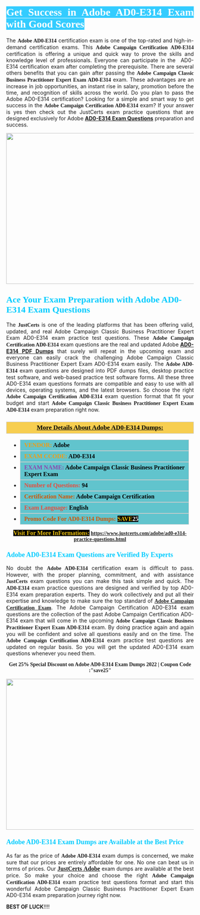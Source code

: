 <h1 style="text-align: justify;"><span style="color:#ffffff;"><span style="font-family:Georgia,serif;"><strong><span style="background-color:#33ccff;">Get Success in Adobe AD0-E314 Exam with Good Scores</span></strong></span></span></h1>

<p style="text-align: justify;">The <strong><span style="font-family:Georgia,serif;">Adobe AD0-E314</span></strong> certification exam is one of the top-rated and high-in-demand certification exams. This <span style="font-family:Georgia,serif;"><strong>Adobe Campaign Certification AD0-E314</strong></span> certification is offering a unique and quick way to prove the skills and knowledge level of professionals. Everyone can participate in the  AD0-E314 certification exam after completing the prerequisite. There are several others benefits that you can gain after passing the <span style="font-family:Georgia,serif;"><strong>Adobe Campaign Classic Business Practitioner Expert Exam AD0-E314</strong></span> exam. These advantages are an increase in job opportunities, an instant rise in salary, promotion before the time, and recognition of skills across the world. Do you plan to pass the Adobe AD0-E314 certification? Looking for a simple and smart way to get success in the <span style="font-family:Georgia,serif;"><strong>Adobe Campaign Certification AD0-E314</strong></span> exam? If your answer is yes then check out the JustCerts exam practice questions that are designed exclusively for Adobe <strong><a href="https://www.justcerts.com/adobe/ad0-e314-practice-questions.html">AD0-E314 Exam Questions</a></strong> preparation and success.</p>

<p style="text-align: center;"><a href="https://www.justcerts.com/adobe/ad0-e314-practice-questions.html"><img alt="" src="https://i.imgur.com/JNYhfyb.jpg" style="width: 720px; height: 405px;" /></a></p>

<h2 style="margin-right:0in; margin-left:0in"><span style="color:#00ccff;"><span style="font-family:Georgia,serif;"><strong><span style="font-size:18pt">Ace Your Exam Preparation with Adobe AD0-E314 Exam Questions </span></strong></span></span></h2>

<p style="text-align: justify;">The <span style="font-size:14px;"><span style="font-family:Georgia,serif;"><strong>JustCerts</strong></span></span> is one of the leading platforms that has been offering valid, updated, and real Adobe Campaign Classic Business Practitioner Expert Exam AD0-E314 exam practice test questions. These <span style="font-family:Georgia,serif;"><strong>Adobe Campaign Certification AD0-E314</strong></span> exam questions are the real and updated Adobe <strong><a href="https://www.justcerts.com/adobe/ad0-e314-practice-questions.html">AD0-E314 PDF Dumps</a></strong> that surely will repeat in the upcoming exam and everyone can easily crack the challenging Adobe Campaign Classic Business Practitioner Expert Exam AD0-E314 exam easily. The <span style="font-family:Georgia,serif;"><strong>Adobe AD0-E314</strong></span> exam questions are designed into PDF dumps files, desktop practice test software, and web-based practice test software forms. All these three AD0-E314 exam questions formats are compatible and easy to use with all devices, operating systems, and the latest browsers. So choose the right <span style="font-family:Georgia,serif;"><strong>Adobe Campaign Certification AD0-E314</strong></span> exam question format that fit your budget and start <span style="font-family:Georgia,serif;"><strong>Adobe Campaign Classic Business Practitioner Expert Exam AD0-E314</strong></span> exam preparation right now.</p>

<h3 style="background: #f7ce50; border: 1px solid rgb(204, 204, 204); padding: 5px 10px; text-align: center;"><span style="font-family:Georgia,serif;"><u><u><span style="color:#000000;"><span style="font-size:11pt"><span style="line-height:normal"><b><span style="font-size:13.0pt"><span cambria="">More Details About Adobe AD0-E314 Dumps:</span></span></b></span></span></span></u></u></span></h3>

<ul>
	<li style="margin:0cm 10pt">
	<div style="background:#61c4cd; border: 1px solid rgb(204, 204, 204); padding: 5px 10px; text-align: justify;"><span style="font-family:Georgia,serif;"><span style="font-size:11pt"><span style="line-height:normal"><b><span style="font-size:12.0pt"><span new="" roman="" times=""><span style="color:#f39c12;">VENDOR:</span> <span style="color:#000000;">Adobe</span></span></span></b></span></span></span></div>
	</li>
	<li style="margin:0cm 10pt">
	<div style="background: #61c4cd; border: 1px solid rgb(204, 204, 204); padding: 5px 10px; text-align: justify;"><span style="font-family:Georgia,serif;"><span style="font-size:11pt"><span style="line-height:normal"><b><span style="font-size:12.0pt"><span new="" roman="" times=""><span style="color:#f39c12;">EXAM CCODE:</span> <span style="color:#000000;">AD0-E314</span></span></span></b></span></span></span></div>
	</li>
	<li style="margin:0cm 10pt">
	<div style="background: #61c4cd; border: 1px solid rgb(204, 204, 204); padding: 5px 10px; text-align: justify;"><span style="font-family:Georgia,serif;"><span style="font-size:11pt"><span style="line-height:normal"><b><span style="font-size:12.0pt"><span new="" roman="" times=""><span style="color:#8e44ad;">EXAM NAME:</span> <span style="color:#000000;">Adobe Campaign Classic Business Practitioner Expert Exam</span></span></span></b></span></span></span></div>
	</li>
	<li style="margin:0cm 10pt">
	<div style="background: #61c4cd; border: 1px solid rgb(204, 204, 204); padding: 5px 10px;"><span style="font-family:Georgia,serif;"><span style="font-size:11pt"><span style="line-height:normal"><b><span style="font-size:12.0pt"><span new="" roman="" times=""><span style="color:#e74c3c;">Number of Questions:</span><span style="color:#000000;"><span style="color:#f1c40f;"> </span>94</span></span></span></b></span></span></span></div>
	</li>
	<li style="margin:0cm 10pt">
	<div style="background: #61c4cd; border: 1px solid rgb(204, 204, 204); padding: 5px 10px; text-align: justify;"><span style="font-family:Georgia,serif;"><span style="font-size:11pt"><span style="line-height:normal"><b><span style="font-size:12.0pt"><span new="" roman="" times=""><span style="color:#d35400;">Certification Name:</span><span style="color:#000000;"> Adobe Campaign Certification</span></span></span></b></span></span></span></div>
	</li>
	<li style="margin:0cm 10pt">
	<div style="background: #61c4cd; border: 1px solid rgb(204, 204, 204); padding: 5px 10px; text-align: justify;"><span style="font-family:Georgia,serif;"><span style="font-size:11pt"><span style="line-height:normal"><b><span style="font-size:12.0pt"><span new="" roman="" times=""><span style="color:#e74c3c;">Exam Language:</span> <span style="color:#000000;">English</span></span></span></b></span></span></span></div>
	</li>
	<li style="margin:0cm 10pt">
	<div style="background: #61c4cd; border: 1px solid rgb(204, 204, 204); padding: 5px 10px;"><span style="font-family:Georgia,serif;"><span style="font-size:11pt"><span style="line-height:normal"><b><span style="font-size:12.0pt"><span new="" roman="" times=""><span style="color:#d35400;">Promo Code For AD0-E314 Dumps:</span><span style="color:#f1c40f;"> <span style="background-color:#000000;">SAVE</span></span><span style="color:#ffffff;"><span style="background-color:#000000;">25</span></span></span></span></b></span></span></span></div>
	</li>
</ul>

<p style="text-align: center;"><span style="font-family:Georgia,serif;"><strong><span style="font-size:16px;"><span style="color:#f1c40f;"><span style="background-color:#000000;">Visit For More InFormations:</span></span></span> <a href="https://www.justcerts.com/adobe/ad0-e314-practice-questions.html">https://www.justcerts.com/adobe/ad0-e314-practice-questions.html</a></strong></span></p>

<h3 style="margin-right:0in; margin-left:0in"><span style="color:#00ccff;"><span style="font-family:Georgia,serif;"><strong><span style="font-size:13.5pt">Adobe AD0-E314 Exam Questions are Verified By Experts </span></strong></span></span></h3>

<p style="text-align: justify;">No doubt the <span style="font-family:Georgia,serif;"><strong>Adobe AD0-E314</strong></span> certification exam is difficult to pass. However, with the proper planning, commitment, and with assistance <span style="font-family:Georgia,serif;"><span style="font-size:14px;"><strong>JustCerts</strong></span></span> exam questions you can make this task simple and quick. The <span style="font-family:Georgia,serif;"><strong> AD0-E314</strong></span> exam practice questions are designed and verified by top AD0-E314 exam preparation experts. They do work collectively and put all their expertise and knowledge to make sure the top standard of <a href="https://www.justcerts.com/adobe/adobe-campaign-certification-exams.html"><span style="font-family:Georgia,serif;"><strong>Adobe Campaign Certification Exam</strong></span></a>. The Adobe Campaign Certification AD0-E314 exam questions are the collection of the past Adobe Campaign Certification AD0-E314 exam that will come in the upcoming <span style="font-family:Georgia,serif;"><strong>Adobe Campaign Classic Business Practitioner Expert Exam AD0-E314</strong></span> exam. By doing practice again and again you will be confident and solve all questions easily and on the time. The <span style="font-family:Georgia,serif;"><strong>Adobe Campaign Certification AD0-E314</strong></span> exam practice test questions are updated on regular basis. So you will get the updated AD0-E314 exam questions whenever you need them.</p>

<p style="text-align: center;"><span style="font-size:14px;"><span style="font-family:Georgia,serif;"><strong>Get 25% Special Discount on Adobe AD0-E314 Exam Dumps 2022 | Coupon Code :"save25"</strong></span></span></p>

<p style="text-align: center;"><a href="https://www.justcerts.com/adobe/ad0-e314-practice-questions.html"><img alt="" src="https://i.imgur.com/FssxWlc.jpg" style="width: 720px; height: 405px;" /></a></p>

<h3 style="margin-right:0in; margin-left:0in"><span style="color:#00ccff;"><span style="font-family:Georgia,serif;"><strong><span style="font-size:13.5pt">Adobe AD0-E314 Exam Dumps are Available at the Best Price </span></strong></span></span></h3>

<p style="text-align: justify;">As far as the price of <span style="font-family:Georgia,serif;"><strong>Adobe AD0-E314</strong></span> exam dumps is concerned, we make sure that our prices are entirely affordable for one. No one can beat us in terms of prices. Our <a href="https://www.justcerts.com/adobe-certification-exams.html"><span style="font-family:Georgia,serif;"><strong><span style="font-size:16px;">JustCerts Adobe</span></strong></span></a> exam dumps are available at the best price. So make your choice and choose the right <span style="font-family:Georgia,serif;"><strong>Adobe Campaign Certification AD0-E314</strong></span> exam practice test questions format and start this wonderful Adobe Campaign Classic Business Practitioner Expert Exam AD0-E314 exam preparation journey right now. </p>

<p><span style="font-size:14px;"><strong>BEST OF LUCK</strong>!!!!</span></p>

